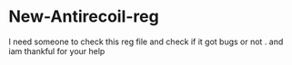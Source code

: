 # New-Antirecoil-reg
I need someone to check this reg file and check if it got bugs or not . and iam thankful for your help
